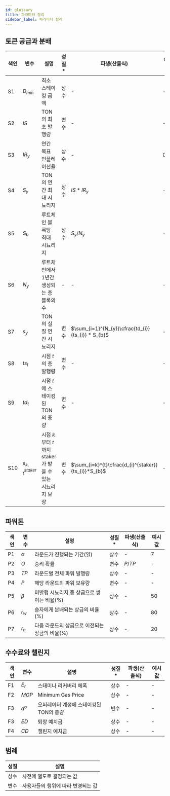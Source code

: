 ```yaml
---
id: glossary
title: 파라미터 정리
sidebar_label: 파라미터 정리
---
```



## 토큰 공급과 분배

|색인|변수|설명|성질*|파생(산출식)|예시값|
|-----|------|---|---|-----------|-----|
|S1|$D_{min}$  |최소 스테이킹 금액                     |상수|-|-|
|S2|$IS$       |TON의 최초 발행량                     |변수|-|-|
|S3|$IR_{y}$   |연간 목표 인플레이션율               |상수|-|0.19|
|S4|$S_{y}$    |TON의 연간 최대 시뇨리지               |상수|$IS * IR_{y}$|-|
|S5|$S_{b}$    |루트체인 블록당 최대 시뇨리지            |상수|$S_{y}/N_{y}$|-|
|S6|$N_{y}$    |루트체인에서 1년간 생성되는 총 블록의 수  |-|-|-|
|S7|$s_{y}$    |TON의 실질 연간 시뇨리지  |변수|$\sum_{i=1}^{N_{y}}\cfrac{td_{i}}{ts_{i}} * S_{b}$|-|
|S8|$ts_{t}$   |시점 $t$의 총 발행량                   |변수|-|-|
|S9|$td_{t}$   |시점 $t$에 스테이킹된 TON의 총량         |변수|-|-|
|S10|$s_{k,t}^{staker}$ |시점 $k$부터 $t$ 까지 staker가 받을 수 있는 <br>시뇨리지 보상  |변수|$\sum_{i=k}^{t}\cfrac{d_{i}^{staker}}{ts_{i}}*S_{b}$|-|

## 파워톤

|색인|변수|설명|성질*|파생(산출식)|예시값|
|---|---|---|----|---------|-----|
|P1|$\alpha$|라운드가 진행되는 기간(일)|상수|-|7|
|P2|$O$ |승리 확률   |변수|$P / TP$|-|
|P3|$TP$ |라운드별 전체 파워 발행량   |상수|-|-|
|P4|$P$ |해당 라운드의 파워 보유량  |변수|-|-|
|P5|$\beta$ | 미발행 시뇨리지 중 상금으로 쌓이는 비율(%)  |상수|-|50|
|P6|$r_{w}$ |승자에게 분배되는 상금의 비율(%)   |상수|-|80|
|P7|$r_{n}$ |다음 라운드의 상금으로 이전되는 상금의 비율(%)   |상수|-|20|


## 수수료와 챌린지

|색인|변수|설명|성질*|파생(산출식)|예시값|
|-----|-------|---|---|---|-----|
|F1|$E_{r}$   |스태미나 리커버리 에폭                |상수|-|-|
|F2|$MGP$     |Minimum Gas Price                   |상수|-|-|
|F3|$d^{o}$   |오퍼레이터 계정에 스테이킹된 TON의 총량|변수|-|-|
|F3|$ED$      |퇴장 예치금                          |상수|-|-|
|F4|$CD$      |챌린지 예치금                        |상수|-|-|


## 범례
|성질|설명|
|---|----|
|상수|사전에 별도로 결정되는 값       |
|변수|사용자들의 행위에 따라 변경되는 값|
